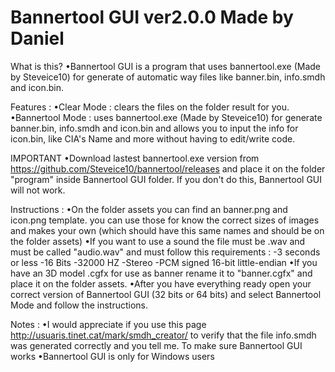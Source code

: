 <h1>Bannertool GUI ver2.0.0 Made by Daniel</h1>

What is this? 
 •Bannertool GUI is a program that uses bannertool.exe (Made by Steveice10) for generate of automatic way files like banner.bin, info.smdh and icon.bin.

Features :
 •Clear Mode : clears the files on the folder result for you.
 •Bannertool Mode : uses bannertool.exe (Made by Steveice10) for generate banner.bin, info.smdh and icon.bin and allows you to input the info for icon.bin, like CIA's Name and more without having to edit/write code.

IMPORTANT
 •Download lastest bannertool.exe version from <https://github.com/Steveice10/bannertool/releases> and place it on the folder "program" inside Bannertool GUI folder. If you don't do this, Bannertool GUI will not work.

Instructions :
 •On the folder assets you can find an banner.png and icon.png template. you can use those for know the correct sizes of images and makes your own (which should have this same names and should be on the folder assets)
 •If you want to use a sound the file must be .wav and must be called "audio.wav" and must follow this requirements :
 -3 seconds or less
 -16 Bits
 -32000 HZ
 -Stereo
 -PCM signed 16-bit little-endian
 •If you have an 3D model .cgfx for use as banner rename it to "banner.cgfx" and place it on the folder assets.
 •After you have everything ready open your correct version of Bannertool GUI (32 bits or 64 bits) and select Bannertool Mode and follow the instructions.

Notes :
 •I would appreciate if you use this page <http://usuaris.tinet.cat/mark/smdh_creator/> to verify that the file
 info.smdh was generated correctly and you tell me. To make sure Bannertool GUI works
 •Bannertool GUI is only for Windows users
